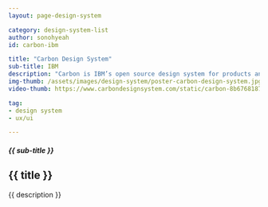 ```yaml
---
layout: page-design-system

category: design-system-list
author: sonohyeah
id: carbon-ibm

title: "Carbon Design System"
sub-title: IBM
description: "Carbon is IBM’s open source design system for products and digital experiences. With the IBM Design Language as its foundation, the system consists of working code, design tools and resources, human interface guidelines, and a vibrant community of contributors."
img-thumb: /assets/images/design-system/poster-carbon-design-system.jpg
video-thumb: https://www.carbondesignsystem.com/static/carbon-8b67681879a5cc95df2c3f476a0d1984.mp4

tag:
- design system
- ux/ui

---
```



<h5 class="card-subtitle mb-2 text-muted text-uppercase">{{ sub-title }}</h5>
<h2 class="card-title">{{ title }}</h2>

<!-- ![Picture 1](/assets/images/design-system/atlassian-homepage@2x.png) -->

{{ description }}
